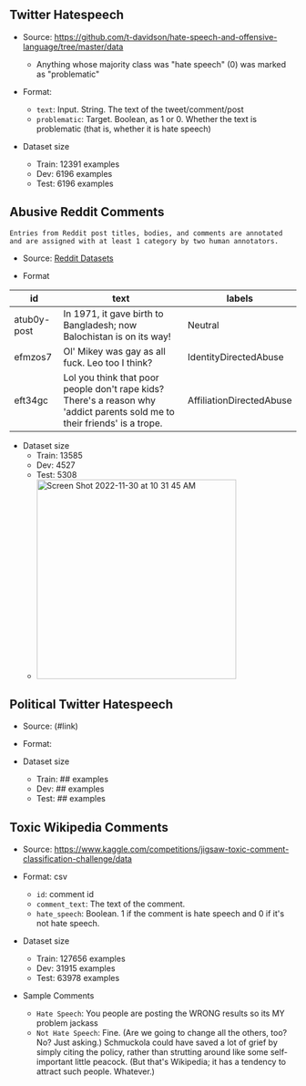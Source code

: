 ## Twitter Hatespeech
* Source: https://github.com/t-davidson/hate-speech-and-offensive-language/tree/master/data
  * Anything whose majority class was "hate speech" (0) was marked as "problematic"

* Format:
  * `text`: Input. String. The text of the tweet/comment/post
  * `problematic`: Target. Boolean, as 1 or 0. Whether the text is problematic (that is, whether it is hate speech)

* Dataset size
  * Train: 12391 examples
  * Dev: 6196 examples
  * Test: 6196 examples

## Abusive Reddit Comments

`Entries from Reddit post titles, bodies, and comments are annotated and are assigned with at least 1 category by two human annotators.`

* Source: [Reddit Datasets](https://zenodo.org/record/4881008#.Y4S1XexBy3K )

* Format 


| id      | text |labels |
| ----------- | ----------- |----------- |
| atub0y-post      |In 1971, it gave birth to Bangladesh; now Balochistan is on its way!      |Neutral       |
| efmzos7   | Ol' Mikey was gay as all fuck. Leo too I think?        |IdentityDirectedAbuse       |
| eft34gc   | Lol you think that poor people don't rape kids? There's a reason why 'addict parents sold me to their friends' is a trope.        |AffiliationDirectedAbuse       |


* Dataset size
  * Train: 13585
  * Dev: 4527
  * Test: 5308
  * <img width="350" alt="Screen Shot 2022-11-30 at 10 31 45 AM" src="https://user-images.githubusercontent.com/104866320/204693384-43d52be0-a557-4be8-80da-5bab6e3068fe.png">

## Political Twitter Hatespeech
* Source: (#link)

* Format:

* Dataset size
  * Train: ## examples
  * Dev: ## examples
  * Test: ## examples

## Toxic Wikipedia Comments
* Source: https://www.kaggle.com/competitions/jigsaw-toxic-comment-classification-challenge/data

* Format: csv
   * `id`: comment id 
   * `comment_text`: The text of the comment.
   * `hate_speech`: Boolean. 1 if the comment is hate speech and 0 if it's not hate speech.

* Dataset size
  * Train: 127656 examples
  * Dev: 31915 examples
  * Test: 63978 examples

* Sample Comments
  * `Hate Speech`: You people are posting the WRONG results so its MY problem jackass
  * `Not Hate Speech`: Fine. (Are we going to change all the others, too? No? Just asking.) Schmuckola could have saved a lot of grief by simply citing the policy, rather than strutting around like some self-important little peacock. (But that's Wikipedia; it has a tendency to attract such people. Whatever.)
